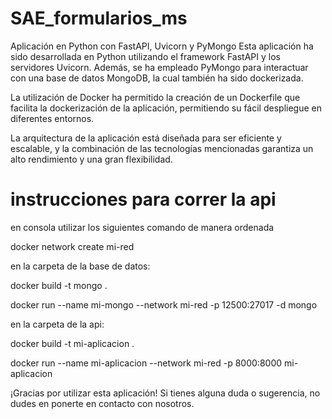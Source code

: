 # SAE_formularios_ms

Aplicación en Python con FastAPI, Uvicorn y PyMongo
Esta aplicación ha sido desarrollada en Python utilizando el framework FastAPI y los servidores Uvicorn. Además, se ha empleado PyMongo para interactuar con una base de datos MongoDB, la cual también ha sido dockerizada.

La utilización de Docker ha permitido la creación de un Dockerfile que facilita la dockerización de la aplicación, permitiendo su fácil despliegue en diferentes entornos.

La arquitectura de la aplicación está diseñada para ser eficiente y escalable, y la combinación de las tecnologías mencionadas garantiza un alto rendimiento y una gran flexibilidad.

# instrucciones para correr la api

en consola utilizar los siguientes comando de manera ordenada 


docker network create mi-red

en la carpeta de la base de datos:

docker build -t mongo .

docker run --name mi-mongo --network mi-red -p 12500:27017 -d mongo

en la carpeta de la api:

docker build -t mi-aplicacion .

docker run --name mi-aplicacion --network mi-red -p 8000:8000 mi-aplicacion

¡Gracias por utilizar esta aplicación! Si tienes alguna duda o sugerencia, no dudes en ponerte en contacto con nosotros.
